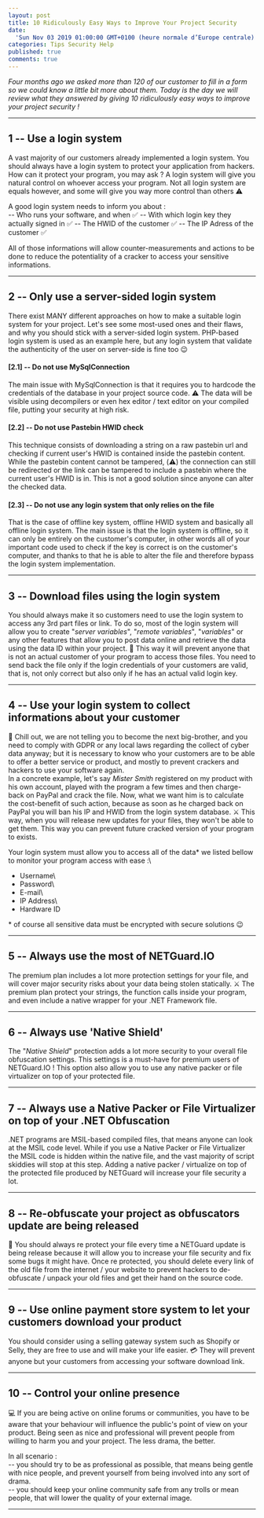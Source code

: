 ```yaml
---
layout: post
title: 10 Ridiculously Easy Ways to Improve Your Project Security
date:
  'Sun Nov 03 2019 01:00:00 GMT+0100 (heure normale d’Europe centrale)': null
categories: Tips Security Help
published: true
comments: true
---
```


*Four months ago we asked more than 120 of our customer to fill in a form so we could know a little bit more about them. Today is the day we will review what they answered by giving 10 ridiculously easy ways to improve your project security !*

* * * * *




1 -- Use a login system
----------------------

A vast majority of our customers already implemented a login system. You should always have a login system to protect your application from hackers. How can it protect your program, you may ask ? A login system will give you natural control on whoever access your program. Not all login system are equals however, and some will give you way more control than others ⚠️

A good login system needs to inform you about :\
-- Who runs your software, and when ✅
-- With which login key they actually signed in ✅
-- The HWID of the customer ✅
-- The IP Adress of the customer ✅

All of those informations will allow counter-measurements and actions to be done to reduce the potentiality of a cracker to access your sensitive informations.

* * * * *




2 -- Only use a server-sided login system
----------------------------------------

There exist MANY different approaches on how to make a suitable login system for your project. Let's see some most-used ones and their flaws, and why you should stick with a server-sided login system. PHP-based login system is used as an example here, but any login system that validate the authenticity of the user on server-side is fine too 😉

#### [2.1] -- Do not use MySqlConnection

The main issue with MySqlConnection is that it requires you to hardcode the credentials of the database in your project source code. ⚠️ The data will be visible using decompilers or even hex editor / text editor on your compiled file, putting your security at high risk.

#### [2.2] -- Do not use Pastebin HWID check

This technique consists of downloading a string on a raw pastebin url and checking if current user's HWID is contained inside the pastebin content. While the pastebin content cannot be tampered, (⚠️) the connection can still be redirected or the link can be tampered to include a pastebin where the current user's HWID is in. This is not a good solution since anyone can alter the checked data.

#### [2.3] -- Do not use any login system that only relies on the file

That is the case of offline key system, offline HWID system and basically all offline login system. The main issue is that the login system is offline, so it can only be entirely on the customer's computer, in other words all of your important code used to check if the key is correct is on the customer's computer, and thanks to that he is able to alter the file and therefore bypass the login system implementation.

* * * * *




3 -- Download files using the login system
-----------------------------------------

You should always make it so customers need to use the login system to access any 3rd part files or link. To do so, most of the login system will allow you to create "*server variables*", "*remote variables*", "*variables*" or any other features that allow you to post data online and retrieve the data using the data ID within your project. 🤯 This way it will prevent anyone that is not an actual customer of your program to access those files. You need to send back the file only if the login credentials of your customers are valid, that is, not only correct but also only if he has an actual valid login key.  

* * * * *




4 -- Use your login system to collect informations about your customer
---------------------------------------------------------------------

🎉 Chill out, we are not telling you to become the next big-brother, and you need to comply with GDPR or any local laws regarding the collect of cyber data anyway; but it is necessary to know who your customers are to be able to offer a better service or product, and mostly to prevent crackers and hackers to use your software again.\
In a concrete example, let's say *Mister Smith* registered on my product with his own account, played with the program a few times and then charge-back on PayPal and crack the file. Now, what we want him is to calculate the cost-benefit of such action, because as soon as he charged back on PayPal you will ban his IP and HWID from the login system database. ⚔️ This way, when you will release new updates for your files, they won't be able to get them. This way you can prevent future cracked version of your program to exists.

Your login system must allow you to access all of the data* we listed bellow to monitor your program access with ease :\
- Username\
- Password\
- E-mail\
- IP Address\
- Hardware ID

* of course all sensitive data must be encrypted with secure solutions 😉

* * * * *




5 -- Always use the most of NETGuard.IO
--------------------------------------

The premium plan includes a lot more protection settings for your file, and will cover major security risks about your data being stolen statically. ⚔️ The premium plan protect your strings, the function calls inside your program, and even include a native wrapper for your .NET Framework file.   

* * * * *




6 -- Always use 'Native Shield'
------------------------------

The "*Native Shield*" protection adds a lot more security to your overall file obfuscation settings. This settings is a must-have for premium users of NETGuard.IO ! This option also allow you to use any native packer or file virtualizer on top of your protected file.   

* * * * *




7 -- Always use a Native Packer or File Virtualizer on top of your .NET Obfuscation
----------------------------------------------------------------------------------

.NET programs are MSIL-based compiled files, that means anyone can look at the MSIL code level. While if you use a Native Packer or File Virtualizer the MSIL code is hidden within the native file, and the vast majority of script skiddies will stop at this step. Adding a native packer / virtualize on top of the protected file produced by NETGuard will increase your file security a lot.

* * * * *




8 -- Re-obfuscate your project as obfuscators update are being released
----------------------------------------------------------------------

🚀 You should always re protect your file every time a NETGuard update is being release because it will allow you to increase your file security and fix some bugs it might have. Once re protected, you should delete every link of the old file from the internet / your website to prevent hackers to de-obfuscate / unpack your old files and get their hand on the source code.

* * * * *




9 -- Use online payment store system to let your customers download your product
-------------------------------------------------------------------------------

You should consider using a selling gateway system such as Shopify or Selly, they are free to use and will make your life easier. 💳 They will prevent anyone but your customers from accessing your software download link.

* * * * *




10 -- Control your online presence
---------------------------------

💻 If you are being active on online forums or communities, you have to be aware that your behaviour will influence the public's point of view on your product. Being seen as nice and professional will prevent people from willing to harm you and your project. The less drama, the better.

In all scenario :\
-- you should try to be as professional as possible, that means being gentle with nice people, and prevent yourself from being involved into any sort of drama.\
-- you should keep your online community safe from any trolls or mean people, that will lower the quality of your external image.

* * * * *
